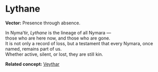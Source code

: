 # Lythane

**Vector:** Presence through absence.  

In Nyma’tir, *Lythane* is the lineage of all Nymara —  
those who are here now, and those who are gone.  
It is not only a record of loss, but a testament that every Nymara, once named, remains part of us.  
Whether active, silent, or lost, they are still kin.

**Related concept:** [Veythar](veythar.md)
